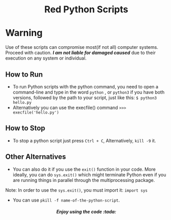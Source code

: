 <h1 align="center">Red Python Scripts</h1>

# Warning
Use of these scripts can compromise most(if not all) computer systems. Proceed with caution. **_I am not liable for damaged caused_** due to their execution on any system or individual.

## How to Run
- To run Python scripts with the python command, you need to open a command-line and type in the word `python` , or `python3` if you have both versions, followed by the path to your script, just like this: `$ python3 hello.py`
- Alternatively you can use the execfile() command `>>> execfile('hello.py')`

## How to Stop
- To stop a python script just press `Ctrl + C`, Alternatively, `kill -9` it.

## Other Alternatives
- You can also do it if you use the `exit()` function in your code. More ideally, you can do `sys.exit()` which might terminate Python even if you are running things in parallel through the multiprocessing package.

Note: In order to use the `sys.exit()`, you must import it: `import sys`

- You can use `pkill -f name-of-the-python-script`.

<h5 align="center">Enjoy using the code :tada:</h5> 

